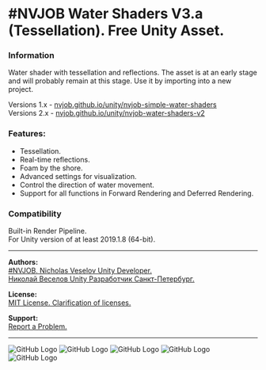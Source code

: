 # #NVJOB Water Shaders V3.a (Tessellation). Free Unity Asset.

### Information

Water shader with tessellation and reflections. The asset is at an early stage and will probably remain at this stage. Use it by importing into a new project.

Versions 1.x - [nvjob.github.io/unity/nvjob-simple-water-shaders](https://nvjob.github.io/unity/nvjob-simple-water-shaders)<br>
Versions 2.x - [nvjob.github.io/unity/nvjob-water-shaders-v2](https://nvjob.github.io/unity/nvjob-water-shaders-v2)<br>

### Features:
- Tessellation.
- Real-time reflections.
- Foam by the shore.
- Advanced settings for visualization.
- Control the direction of water movement.
- Support for all functions in Forward Rendering and Deferred Rendering.

### Compatibility

Built-in Render Pipeline.<br>
For Unity version of at least 2019.1.8 (64-bit).

-------------------------------------------------------------------

**Authors:** <br>
[#NVJOB. Nicholas Veselov Unity Developer.](https://nvjob.github.io)<br>
[Николай Веселов Unity Разработчик Санкт-Петербург.](https://nvjob.github.io)

**License:** <br>
[MIT License. Clarification of licenses.](https://nvjob.github.io/mit-license)

**Support:** <br>
[Report a Problem.](https://nvjob.github.io/reportaproblem/)

-------------------------------------------------------------------

![GitHub Logo](https://nvjob.github.io/repo-a/unity/water-shaders-3/0.jpg)
![GitHub Logo](https://nvjob.github.io/repo-a/unity/water-shaders-3/1.jpg)
![GitHub Logo](https://nvjob.github.io/repo-a/unity/water-shaders-3/2.jpg)
![GitHub Logo](https://nvjob.github.io/repo-a/unity/water-shaders-3/3.jpg)
![GitHub Logo](https://nvjob.github.io/repo-a/unity/water-shaders-3/4.jpg)
